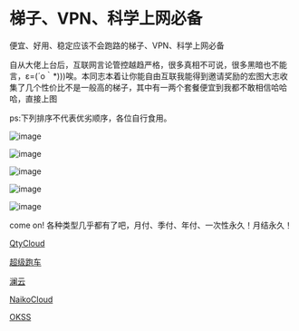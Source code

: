 # 梯子、VPN、科学上网必备
便宜、好用、稳定应该不会跑路的梯子、VPN、科学上网必备  

自从大佬上台后，互联网言论管控越趋严格，很多真相不可说，很多黑暗也不能言，ε=(´ο｀*)))唉。本同志本着让你能自由互联我能得到邀请奖励的宏图大志收集了几个性价比不是一般高的梯子，其中有一两个套餐便宜到我都不敢相信哈哈哈，直接上图  

ps:下列排序不代表优劣顺序，各位自行食用。

![image](https://user-images.githubusercontent.com/93764491/158548983-0159e5ac-fcb4-474b-b8b9-351356337f36.png)


![image](https://user-images.githubusercontent.com/93764491/158549406-f94c7e86-f63c-4caf-99f8-7624960bb3b2.png)


![image](https://user-images.githubusercontent.com/93764491/158549592-647296d2-72f4-4db5-943b-a5a90c7eff00.png)


![image](https://user-images.githubusercontent.com/93764491/158550061-8cbf38b3-d255-4199-a289-692ffdb5d6fb.png)


![image](https://user-images.githubusercontent.com/93764491/158550435-1e3c558a-9d10-43cf-afe1-0ee19623dead.png)


come on! 各种类型几乎都有了吧，月付、季付、年付、一次性永久！月结永久！

[QtyCloud](https://wwa.qtycloud.xyz/auth/register?code=5Y6w)

[超级跑车](http://paoche.one/#/register?code=8yI5Z3oU)

[澜云](https://ep.0318.cyou/#/register?code=12sypiUN)

[NaikoCloud](https://naiko.cloud/auth/register?code=VaEK)

[OKSS](https://okss.us/#/register?code=uLTK9oyA)
